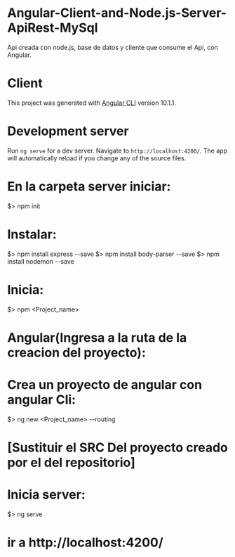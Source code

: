 # Angular-Client-and-Node.js-Server-ApiRest-MySql
Api creada con node.js, base de datos y cliente que consume el Api, con Angular.
# Client
This project was generated with [Angular CLI](https://github.com/angular/angular-cli) version 10.1.1.
# Development server
Run `ng serve` for a dev server. Navigate to `http://localhost:4200/`. The app will automatically reload if you change any of the source files.

# En la carpeta server iniciar:
  $> npm init
# Instalar:
  $> npm install express --save
  $> npm install body-parser --save
  $> npm install nodemon --save
# Inicia:
  $> npm <Project_name>

# Angular(Ingresa a la ruta de la creacion del proyecto):

# Crea un proyecto de angular con angular Cli: 
  $> ng new <Project_name> --routing
  
# [Sustituir el SRC Del proyecto creado por el del repositorio]
  
# Inicia server:
  $> ng serve
# ir a http://localhost:4200/
